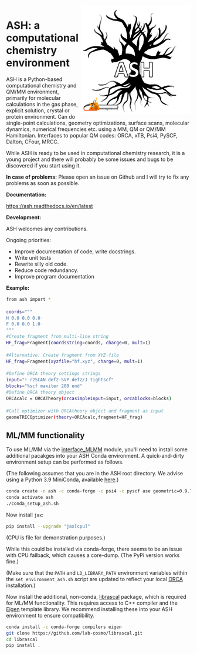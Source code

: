 <img src="ash-simple-logo-letterbig.png" alt="drawing" width="300" align="right"/>

# ASH: a computational chemistry environment
ASH is a Python-based computational chemistry and QM/MM environment, primarily for molecular calculations in the gas phase, explicit solution, crystal or protein environment. Can do single-point calculations, geometry optimizations, surface scans, molecular dynamics, numerical frequencies etc. using a MM, QM or QM/MM Hamiltonian.
Interfaces to popular QM codes: ORCA, xTB, Psi4, PySCF, Dalton, CFour, MRCC.

While ASH is ready to be used in computational chemistry research, it is a young project and there will probably be some issues and bugs to be discovered if you start using it.

**In case of problems:**
Please open an issue on Github and I will try to fix any problems as soon as possible.


**Documentation:**

 https://ash.readthedocs.io/en/latest


**Development:**

ASH welcomes any contributions.

Ongoing priorities:
- Improve documentation of code, write docstrings.
- Write unit tests
- Rewrite silly old code.
- Reduce code redundancy.
- Improve program documentation


**Example:**

```sh
from ash import *

coords="""
H 0.0 0.0 0.0
F 0.0 0.0 1.0
"""
#Create fragment from multi-line string
HF_frag=Fragment(coordsstring=coords, charge=0, mult=1)

#Alternative: Create fragment from XYZ-file
HF_frag=Fragment(xyzfile="hf.xyz", charge=0, mult=1)

#Define ORCA theory settings strings
input="! r2SCAN def2-SVP def2/J tightscf"
blocks="%scf maxiter 200 end"
#Define ORCA theory object
ORCAcalc = ORCATheory(orcasimpleinput=input, orcablocks=blocks)

#Call optimizer with ORCAtheory object and fragment as input
geomeTRICOptimizer(theory=ORCAcalc,fragment=HF_frag)
```

## ML/MM functionality

To use ML/MM via the [interface_MLMM](interfaces/interface_MLMM.py) module, you'll need to install some
additional pacakges into your ASH Conda environment. A quick-and-dirty
environment setup can be performed as follows.

(The following assumes that you are in the ASH root directory. We advise
using a Python 3.9 MiniConda, available [here](https://repo.anaconda.com/miniconda/Miniconda3-py39_4.12.0-Linux-x86_64.sh).)

```sh
conda create -n ash -c conda-forge -c psi4 -c pyscf ase geometric=0.9.7.2 julia matplotlib mdanalysis mdtraj openmm parmed pdbfixer plumed psi4 pyscf scipy sympy torchani xtb
conda activate ash
./conda_setup_ash.sh
```

Now install `jax`:

```sh
pip install --upgrade "jax[cpu]"
```

(CPU is file for demonstration purposes.)

While this could be installed via conda-forge, there seems to be an issue
with CPU fallback, which causes a core-dump. (The PyPi version works fine.)

(Make sure that the `PATH` and `LD_LIBRARY_PATH` environment variables within
the `set_environment_ash.sh` script are updated to reflect your local
[ORCA](https://www.orcasoftware.de/tutorials_orca/)
installation.)

Now install the additional, non-conda, [librascal](https://github.com/lab-cosmo/librascal) package, which is required for ML/MM
functionality. This requires access to C++ compiler and the [Eigen](https://www.google.com/search?client=firefox-b-d&q=eigen)
template library. We recommend installing these into your ASH environment
to ensure compatibility.

```sh
conda install -c conda-forge compilers eigen
git clone https://github.com/lab-cosmo/librascal.git
cd librascal
pip install .
```
